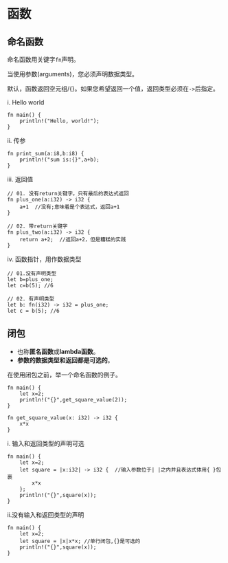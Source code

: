 # 函数

## 命名函数

命名函数用关键字`fn`声明。

当使用参数(arguments)，您必须声明数据类型。

默认，函数返回空元组/{}。如果您希望返回一个值，返回类型必须在`->`后指定。

i. Hello world

```
fn main() {
    println!("Hello, world!");
}
```

ii. 传参

```
fn print_sum(a:i8,b:i8) {
    println!("sum is:{}",a+b);
}
```

iii. 返回值

```
// 01. 没有return关键字。只有最后的表达式返回
fn plus_one(a:i32) -> i32 {
    a+1  //没有;意味着是个表达式，返回a+1
}

// 02. 带return关键字
fn plus_two(a:i32) -> i32 {
    return a+2;  //返回a+2，但是糟糕的实践
}
```

iv. 函数指针，用作数据类型

```
// 01.没有声明类型
let b=plus_one;
let c=b(5); //6
    
// 02. 有声明类型
let b: fn(i32) -> i32 = plus_one;
let c = b(5); //6
```

## 闭包

- 也称**匿名函数**或**lambda函数**。
- **参数的数据类型和返回都是可选的**。

在使用闭包之前，举一个命名函数的例子。

```
fn main() {
    let x=2;
    println!("{}",get_square_value(2));
}

fn get_square_value(x: i32) -> i32 {
    x*x
}
```

i. 输入和返回类型的声明可选

```
fn main() {
    let x=2;
    let square = |x:i32| -> i32 {  //输入参数位于| |之内并且表达式体用{ }包裹
        x*x
    };
    println!("{}",square(x));
}
```

ii.没有输入和返回类型的声明

```
fn main() {
    let x=2;
    let square = |x|x*x; //单行闭包,{}是可选的
    println!("{}",square(x));
}
```

